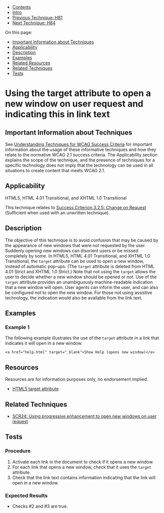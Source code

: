 -   [Contents](https://www.w3.org/WAI/WCAG21/Techniques/#techniques "Table of Contents")
-   [Intro](https://www.w3.org/WAI/WCAG21/Techniques/#introduction "Introduction to Techniques")
-   [Previous Technique: H81](H81)
-   [Next Technique: H84](H84)

On this page:

-   [Important Information about Techniques](#important-information)
-   [Applicability](#applicability)
-   [Description](#description)
-   [Examples](#examples)
-   [Related Resources](#resources)
-   [Related Techniques](#related)
-   [Tests](#tests)

Using the target attribute to open a new window on user request and indicating this in link text
================================================================================================

Important Information about Techniques
--------------------------------------

See [Understanding Techniques for WCAG Success Criteria](https://www.w3.org/WAI/WCAG21/Understanding/understanding-techniques) for important information about the usage of these informative techniques and how they relate to the normative WCAG 2.1 success criteria. The Applicability section explains the scope of the technique, and the presence of techniques for a specific technology does not imply that the technology can be used in all situations to create content that meets WCAG 2.1.

Applicability
-------------

HTML5, HTML 4.01 Transitional, and XHTML 1.0 Transitional

This technique relates to [Success Criterion 3.2.5: Change on Request](https://www.w3.org/WAI/WCAG21/Understanding/change-on-request) (Sufficient when used with an unwritten technique).

Description
-----------

The objective of this technique is to avoid confusion that may be caused by the appearance of new windows that were not requested by the user. Suddenly opening new windows can disorient users or be missed completely by some. In HTML5, HTML 4.01 Transitional, and XHTML 1.0 Transitional, the `target` attribute can be used to open a new window, instead of automatic pop-ups. (The `target` attribute is deleted from HTML 4.01 Strict and XHTML 1.0 Strict.) Note that not using the `target` allows the user to decide whether a new window should be opened or not. Use of the `target` attribute provides an unambiguously machine-readable indication that a new window will open. User agents can inform the user, and can also be configured not to open the new window. For those not using assistive technology, the indication would also be available from the link text.

Examples
--------

### Example 1

The following example illustrates the use of the `target` attribute in a link that indicates it will open in a new window.

    <a href="help.html" target="_blank">Show Help (opens new window)</a>

Resources
---------

Resources are for information purposes only, no endorsement implied.

-   [HTML5 target attribute](https://www.w3.org/TR/html5/links.html#attr-hyperlink-target)

Related Techniques
------------------

-   [SCR24: Using progressive enhancement to open new windows on user request](https://www.w3.org/WAI/WCAG21/Techniques/client-side-script/SCR24)

Tests
-----

### Procedure

1.  Activate each link in the document to check if it opens a new window.
2.  For each link that opens a new window, check that it uses the `target` attribute.
3.  Check that the link text contains information indicating that the link will open in a new window.

### Expected Results

-   Checks \#2 and \#3 are true.
